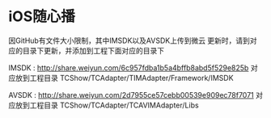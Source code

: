 # iOS随心播
因GitHub有文件大小限制，其中IMSDK以及AVSDK上传到微云
更新时，请到对应的目录下更新，并添加到工程下面对应的目录下

IMSDK : http://share.weiyun.com/6c957fdba1b5a4bffb8abd5f529e825b  对应放到工程目录  TCShow/TCAdapter/TIMAdapter/Framework/IMSDK

AVSDK : http://share.weiyun.com/2d7955ce57cebb00539e909ec78f7071  对应放到工程目录  TCShow/TCAdapter/TCAVIMAdapter/Libs

